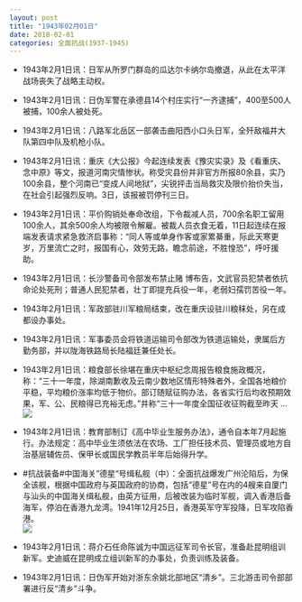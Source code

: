 ```yaml
---
layout: post
title: "1943年02月01日"
date: 2018-02-01
categories: 全面抗战(1937-1945)
---
```


<meta name="referrer" content="no-referrer" />

- 1943年2月1日讯：日军从所罗门群岛的瓜达尔卡纳尔岛撤退，从此在太平洋战场丧失了战略主动权。 

- 1943年2月1日讯：日伪军警在承德县14个村庄实行“一齐逮捕”，400至500人被捕，100余人被处死。 

- 1943年2月1日讯：八路军北岳区一部袭击曲阳西小口头日军，全歼敌福井大队第四中队及机枪小队。 

- 1943年2月1日讯：重庆《大公报》今起连续发表《豫灾实录》及《看重庆、念中原》等文，报道河南灾情惨状。称受灾县份并非官方所报80余县，实乃100余县，整个河南已“变成人间地狱”，尖锐抨击当局救灾及限价抬价失当，在社会引起强烈反响。3日，该报被罚停刊三日。 

- 1943年2月1日讯：平价购销处奉命改组，下令裁减人员，700余名职工留用100余人，其余500余人均被限令解雇。被裁人员衣食无着，11日起连续在报端发表请求紧急救济启事称：“同人等或单身作客或家累綦重，际此天寒更岁，万里流亡之时，报国有心，效劳无路，瞻念前途，不胜惶恐”，呼吁援助。 

- 1943年2月1日讯：长沙警备司令部发布禁止赌 博布告，文武官员犯禁者依抗命论处死刑；普通人民犯禁者，壮丁即提充兵役一年，老弱妇孺罚苦役一年。 

- 1943年2月1日讯：军政部驻川军粮局结束，改在重庆设驻川粮秣处，另在成都设办事处。 

- 1943年2月1日讯：军事委员会将铁道运输司令部改为铁道运输处，隶属后方勤务部，并以陇海铁路局长陆福廷兼任处长。 

- 1943年2月1日讯：粮食部长徐堪在重庆中枢纪念周报告粮食施政概况，称：“三十一年度，除湖南歉收及云南少数地区情形特殊者外，全国各地粮价平稳，平均粮价涨率均低于物价。部订随赋征购办法，各省实行后均收预期效果，军、公、民粮得已充裕无虑。”并称“三十一年度全国征收征购截至昨天 ... <br/><img src="https://wx2.sinaimg.cn/large/aca367d8ly1fo0t944uhvj20c80aydfx.jpg" />

- 1943年2月1日讯：教育部制订《高中毕业生服务办法》，通令自本年7月起施行。办法规定：高中毕业生须依法在农场、工厂担任技术员、管理员或地方自治基层辅佐员、保甲长或国民学教员半年后始得升学。 

- #抗战装备#中国海关”德星“号缉私舰（中）：全面抗战爆发广州沦陷后，为保全该舰，根据中国政府与英国政府的协商，包括“德星”号在内的4艘来自厦门与汕头的中国海关缉私舰，由英方征用，后被改装为临时军舰，调入香港后备海军，停泊在香港九龙湾。1941年12月25日，香港英军守军投降，日军攻陷香港。 <br/><img src="https://wx3.sinaimg.cn/large/aca367d8ly1fo0psed2mqj20m80ps798.jpg" />

- 1943年2月1日讯：蒋介石任命陈诚为中国远征军司令长官，准备赴昆明组训新军。史迪威在昆明成立组训新军的办事处，负责训练及装备。 

- 1943年2月1日讯：日伪军开始对浙东余姚北部地区“清乡”。三北游击司令部部署进行反“清乡”斗争。 

